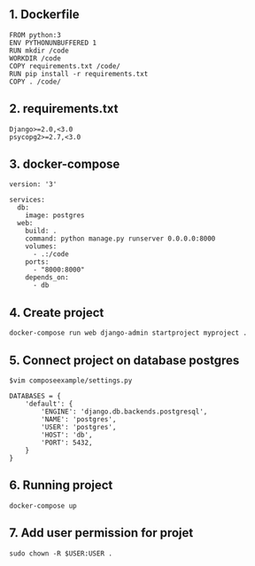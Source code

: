 ## 1. Dockerfile

```
FROM python:3
ENV PYTHONUNBUFFERED 1
RUN mkdir /code
WORKDIR /code
COPY requirements.txt /code/
RUN pip install -r requirements.txt
COPY . /code/
```

## 2. requirements.txt

```
Django>=2.0,<3.0
psycopg2>=2.7,<3.0

```

## 3. docker-compose

```
version: '3'

services:
  db:
    image: postgres
  web:
    build: .
    command: python manage.py runserver 0.0.0.0:8000
    volumes:
      - .:/code
    ports:
      - "8000:8000"
    depends_on:
      - db
```


## 4. Create project

`docker-compose run web django-admin startproject myproject .`

## 5. Connect project on database postgres

`$vim composeexample/settings.py`

```
DATABASES = {
    'default': {
        'ENGINE': 'django.db.backends.postgresql',
        'NAME': 'postgres',
        'USER': 'postgres',
        'HOST': 'db',
        'PORT': 5432,
    }
}
```

## 6. Running project

`docker-compose up`


## 7. Add user permission for projet

`sudo chown -R $USER:USER .`
